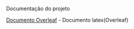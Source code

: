 Documentação do projeto

[Documento Overleaf](../Documentacao/Recanto_do_Guerreiro_Overleaf.pdf) - Documento latex(Overleaf)
